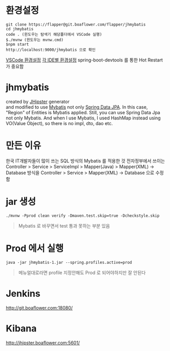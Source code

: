 # 환경설정
```
git clone https://flapper@git.boaflower.com/flapper/jhmybatis
cd jhmybatis
code . (윈도우는 탐색기 해당폴더에서 VSCode 실행)
$./mvnw (윈도우는 mvnw.cmd)
$npm start
http://localhost:9000/jhmybatis 으로 확인
```
[VSCode 환경설정](https://www.jhipster.tech/configuring-ide-visual-studio-code/)
[각 IDE별 환경설정](https://www.jhipster.tech/configuring-ide/)
spring-boot-devtools 를 통한 Hot Restart 가 중요함


# jhmybatis
created by [JHipster](https://www.jhipster.tech/) generator  
and modified to use [Mybatis](mybatis.org) not only [Spring Data JPA](https://spring.io/projects/spring-data-jpa).
In this case,  "Region" of Entities is Mybatis applied.
Still, you can use Spring Data Jpa not only Mybatis.
And when I use Mybatis, I used HashMap instead using VO(Value Object), so there is no impl, dto, dao etc.

# 만든 이유
한국 IT개발자들이 많이 쓰는 SQL 방식의 Mybatis 를 적용한 것
전자정부에서 쓰이는 
Controller > Service > ServiceImpl > Mapper(Java) > Mapper(XML) -> Database 
방식을
Controller > Service > Mapper(XML) -> Database 
으로 수정함

# jar 생성
`./mvnw -Pprod clean verify -Dmaven.test.skip=true -Dcheckstyle.skip`
> Mybatis 로 바꾸면서 test 통과 못하는 부분 있음

# Prod 에서 실행
`java -jar jhmybatis-1.jar --spring.profiles.active=prod`
> 메뉴얼대로라면 profile 지정안해도 Prod 로 되어야하지만 잘 안된다

# Jenkins
http://git.boaflower.com:18080/

# Kibana
http://jhipster.boaflower.com:5601/
